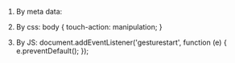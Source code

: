 <!-- Zoom In/out disable -->

1. By meta data:
<meta name="viewport" content="width=device-width, initial-scale=1.0, maximum-scale=1.0, user-scalable=no">

2. By css: 
body {
  touch-action: manipulation;
}

3. By JS:
document.addEventListener('gesturestart', function (e) {
  e.preventDefault();
});
